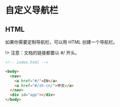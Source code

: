 # 自定义导航栏


## HTML

如果你需要定制导航栏，可以用 HTML 创建一个导航栏。

!> 注意：文档的链接都要以 #/ 开头。

```html
<!-- index.html -->

<body>
  <nav>
    <a href="#/">EN</a>
    <a href="#/zh-cn/">中文</a>
  </nav>
  <div id="app"></div>
</body>
```

